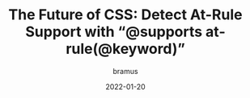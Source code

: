 ---
author: bramus
date: 2022-01-20
publisher: bramusblog
tags:
  - css
  - support
target_url: https://www.bram.us/2022/01/20/detect-at-rule-support-with-the-at-rule-function/
title: "The Future of CSS: Detect At-Rule Support with “@supports at-rule(@keyword)”"
---
